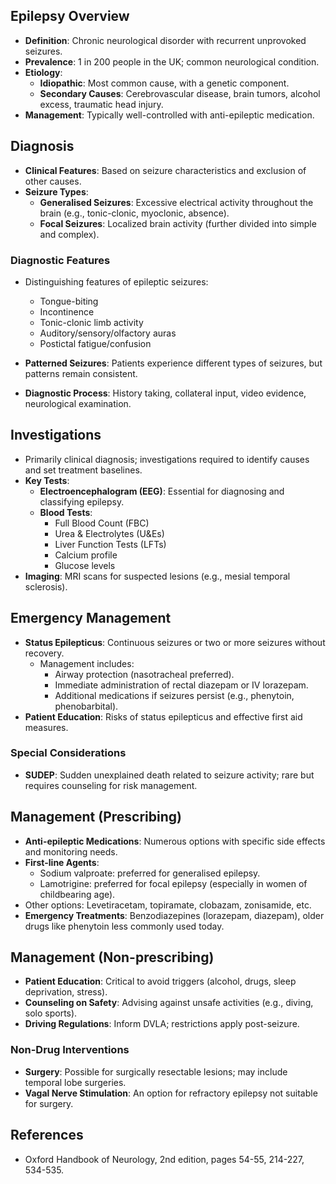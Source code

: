 ## Epilepsy Overview
- **Definition**: Chronic neurological disorder with recurrent unprovoked seizures.
- **Prevalence**: 1 in 200 people in the UK; common neurological condition.
- **Etiology**:
  - **Idiopathic**: Most common cause, with a genetic component.
  - **Secondary Causes**: Cerebrovascular disease, brain tumors, alcohol excess, traumatic head injury.
- **Management**: Typically well-controlled with anti-epileptic medication. 

## Diagnosis
- **Clinical Features**: Based on seizure characteristics and exclusion of other causes.
- **Seizure Types**:
  - **Generalised Seizures**: Excessive electrical activity throughout the brain (e.g., tonic-clonic, myoclonic, absence).
  - **Focal Seizures**: Localized brain activity (further divided into simple and complex).
  
### Diagnostic Features
- Distinguishing features of epileptic seizures:
  - Tongue-biting
  - Incontinence
  - Tonic-clonic limb activity
  - Auditory/sensory/olfactory auras
  - Postictal fatigue/confusion

- **Patterned Seizures**: Patients experience different types of seizures, but patterns remain consistent.
- **Diagnostic Process**: History taking, collateral input, video evidence, neurological examination.

## Investigations
- Primarily clinical diagnosis; investigations required to identify causes and set treatment baselines.
- **Key Tests**:
  - **Electroencephalogram (EEG)**: Essential for diagnosing and classifying epilepsy.
  - **Blood Tests**: 
    - Full Blood Count (FBC)
    - Urea & Electrolytes (U&Es)
    - Liver Function Tests (LFTs)
    - Calcium profile
    - Glucose levels 
- **Imaging**: MRI scans for suspected lesions (e.g., mesial temporal sclerosis).

## Emergency Management
- **Status Epilepticus**: Continuous seizures or two or more seizures without recovery.
  - Management includes:
    - Airway protection (nasotracheal preferred).
    - Immediate administration of rectal diazepam or IV lorazepam.
    - Additional medications if seizures persist (e.g., phenytoin, phenobarbital).
- **Patient Education**: Risks of status epilepticus and effective first aid measures.

### Special Considerations
- **SUDEP**: Sudden unexplained death related to seizure activity; rare but requires counseling for risk management.

## Management (Prescribing)
- **Anti-epileptic Medications**: Numerous options with specific side effects and monitoring needs. 
- **First-line Agents**:
  - Sodium valproate: preferred for generalised epilepsy.
  - Lamotrigine: preferred for focal epilepsy (especially in women of childbearing age).
- Other options: Levetiracetam, topiramate, clobazam, zonisamide, etc.
- **Emergency Treatments**: Benzodiazepines (lorazepam, diazepam), older drugs like phenytoin less commonly used today.

## Management (Non-prescribing)
- **Patient Education**: Critical to avoid triggers (alcohol, drugs, sleep deprivation, stress).
- **Counseling on Safety**: Advising against unsafe activities (e.g., diving, solo sports).
- **Driving Regulations**: Inform DVLA; restrictions apply post-seizure.
  
### Non-Drug Interventions
- **Surgery**: Possible for surgically resectable lesions; may include temporal lobe surgeries.
- **Vagal Nerve Stimulation**: An option for refractory epilepsy not suitable for surgery.

## References
- Oxford Handbook of Neurology, 2nd edition, pages 54-55, 214-227, 534-535.